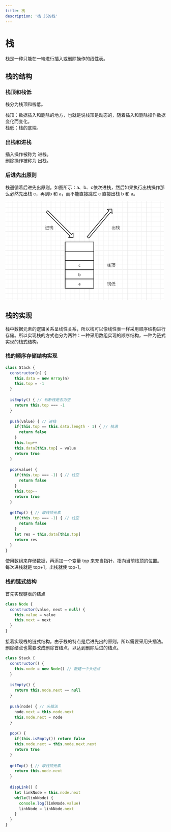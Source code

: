 ```yaml
---
title: 栈
description: '栈 JS的栈'
---
```


# 栈
栈是一种只能在一端进行插入或删除操作的线性表。

## 栈的结构

### 栈顶和栈低
栈分为栈顶和栈低。  

栈顶：数据插入和删除的地方，也就是说栈顶是动态的，随着插入和删除操作数据变化而变化。  
栈低：栈的底端。

### 出栈和进栈
插入操作被称为 进栈。  
删除操作被称为 出栈。  

### 后进先出原则
栈遵循着后进先出原则。如图所示：a、b、c依次进栈，然后如果执行出栈操作那么必然先出栈 c，再到b 和 a，而不能直接跳过 c 直接出栈 b 和 a。 

![webpack](../../assets/datastru/stack_01.png)  


## 栈的实现
栈中数据元素的逻辑关系呈线性关系，所以栈可以像线性表一样采用顺序结构进行存储。所以实现栈的方式也分为两种：一种采用数组实现的顺序结构，一种为链式实现的栈式结构。
### 栈的顺序存储结构实现

```js
class Stack {
  constructor(n) {
    this.data = new Array(n)
    this.top = -1
  }

  isEmpty() { // 判断栈是否为空
    return this.top === -1
  }

  push(value) { // 进栈
    if(this.top == this.data.length - 1) { // 栈满
      return false
    }
    this.top++
    this.data[this.top] = value
    return true
  }

  pop(value) {
    if(this.top === -1) { // 栈空
      return false
    }
    this.top--
    return true
  }

  getTop() { // 取栈顶元素
    if(this.top === -1) { // 栈空
      return false
    }
    let res = this.data[this.top]
    return res
  }
}
```
使用数组来存储数据，再添加一个变量 top 来充当指针，指向当前栈顶的位置。每次进栈就是 top+1，出栈就使 top-1。  

### 栈的链式结构

首先实现链表的结点
```js
class Node {
  constructor(value, next = null) {
    this.value = value
    this.next = next
  }
}
```

接着实现栈的链式结构。由于栈的特点是后进先出的原则，所以需要采用头插法。删除结点也需要改成删除首结点，以达到删除后进的结点。  
```js
class Stack {
  constructor() {
    this.node = new Node() // 新建一个头结点
  }

  isEmpty() {
    return this.node.next == null
  }

  push(node) { // 头插法
    node.next = this.node.next
    this.node.next = node
  }

  pop() {
    if(this.isEmpty()) return false
    this.node.next = this.node.next.next
    return true
  }

  getTop() { // 取栈顶元素
    return this.node.next
  }

  dispLink() {
    let linkNode = this.node.next
    while(linkNode) {
      console.log(linkNode.value)
      linkNode = linkNode.next
    }
  }
}
```
